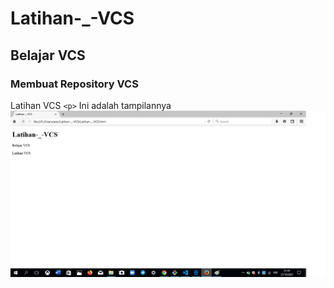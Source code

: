 # Latihan-_-VCS
## Belajar VCS

### Membuat Repository VCS
Latihan VCS `<p>`
Ini adalah tampilannya
![Gambar 1](screenshot/ss1.png)